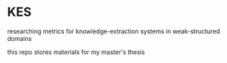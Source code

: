 # KES
researching metrics for knowledge-extraction systems in weak-structured domains

this repo stores materials for my master's thesis
